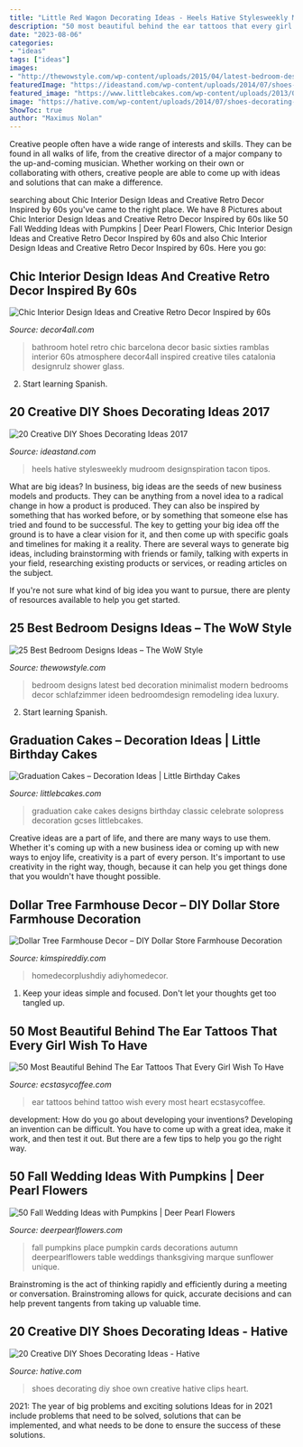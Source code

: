 ```yaml
---
title: "Little Red Wagon Decorating Ideas - Heels Hative Stylesweekly Mudroom Designspiration Tacon Tipos"
description: "50 most beautiful behind the ear tattoos that every girl wish to have"
date: "2023-08-06"
categories:
- "ideas"
tags: ["ideas"]
images:
- "http://thewowstyle.com/wp-content/uploads/2015/04/latest-bedroom-designs-minimalist-design-6-on-bedroom-design-ideas.jpg"
featuredImage: "https://ideastand.com/wp-content/uploads/2014/07/shoes-decorating-ideas/8-shoes-decorating-ideas.jpg"
featured_image: "https://www.littlebcakes.com/wp-content/uploads/2013/08/Graduation-Cake-Pics.jpg"
image: "https://hative.com/wp-content/uploads/2014/07/shoes-decorating-ideas/14-shoes-decorating-ideas.jpg"
ShowToc: true
author: "Maximus Nolan"
---
```



Creative people often have a wide range of interests and skills. They can be found in all walks of life, from the creative director of a major company to the up-and-coming musician. Whether working on their own or collaborating with others, creative people are able to come up with ideas and solutions that can make a difference.

	

		
searching about Chic Interior Design Ideas and Creative Retro Decor Inspired by 60s you've came to the right place. We have 8 Pictures about Chic Interior Design Ideas and Creative Retro Decor Inspired by 60s like 50 Fall Wedding Ideas with Pumpkins | Deer Pearl Flowers, Chic Interior Design Ideas and Creative Retro Decor Inspired by 60s and also Chic Interior Design Ideas and Creative Retro Decor Inspired by 60s. Here you go:
		
    
## Chic Interior Design Ideas And Creative Retro Decor Inspired By 60s

<img loading=lazy src="http://www.decor4all.com/wp-content/uploads/2013/02/retro-furniture-decor-ideas-chic-basic-ramblas-hotel-16.jpg" onerror="this.onerror=null;this.src='https://tse1.mm.bing.net/th?id=OIP.ZPIyutuk0nmwBD2SjHEdzwHaLG&amp;pid=15.1';" alt="Chic Interior Design Ideas and Creative Retro Decor Inspired by 60s">

_Source: decor4all.com_

>bathroom hotel retro chic barcelona decor basic sixties ramblas interior 60s atmosphere decor4all inspired creative tiles catalonia designrulz shower glass. 

	

2) Start learning Spanish.

    
## 20 Creative DIY Shoes Decorating Ideas 2017

<img loading=lazy src="https://ideastand.com/wp-content/uploads/2014/07/shoes-decorating-ideas/8-shoes-decorating-ideas.jpg" onerror="this.onerror=null;this.src='https://tse2.mm.bing.net/th?id=OIP.ATVj1w82Yht3MjnvG5GkmAHaLI&amp;pid=15.1';" alt="20 Creative DIY Shoes Decorating Ideas 2017">

_Source: ideastand.com_

>heels hative stylesweekly mudroom designspiration tacon tipos. 

	

What are big ideas?
In business, big ideas are the seeds of new business models and products. They can be anything from a novel idea to a radical change in how a product is produced. They can also be inspired by something that has worked before, or by something that someone else has tried and found to be successful. 
The key to getting your big idea off the ground is to have a clear vision for it, and then come up with specific goals and timelines for making it a reality. There are several ways to generate big ideas, including brainstorming with friends or family, talking with experts in your field, researching existing products or services, or reading articles on the subject. 

If you're not sure what kind of big idea you want to pursue, there are plenty of resources available to help you get started.

    
## 25 Best Bedroom Designs Ideas – The WoW Style

<img loading=lazy src="http://thewowstyle.com/wp-content/uploads/2015/04/latest-bedroom-designs-minimalist-design-6-on-bedroom-design-ideas.jpg" onerror="this.onerror=null;this.src='https://tse2.mm.bing.net/th?id=OIP.VHyr72shSEbAgNO2pQregAHaFj&amp;pid=15.1';" alt="25 Best Bedroom Designs Ideas – The WoW Style">

_Source: thewowstyle.com_

>bedroom designs latest bed decoration minimalist modern bedrooms decor schlafzimmer ideen bedroomdesign remodeling idea luxury. 

	

2) Start learning Spanish.

    
## Graduation Cakes – Decoration Ideas | Little Birthday Cakes

<img loading=lazy src="https://www.littlebcakes.com/wp-content/uploads/2013/08/Graduation-Cake-Pics.jpg" onerror="this.onerror=null;this.src='https://tse4.mm.bing.net/th?id=OIP.FzF5xyvvONHBAF88429-cgHaJ4&amp;pid=15.1';" alt="Graduation Cakes – Decoration Ideas | Little Birthday Cakes">

_Source: littlebcakes.com_

>graduation cake cakes designs birthday classic celebrate solopress decoration gcses littlebcakes. 

	

Creative ideas are a part of life, and there are many ways to use them. Whether it's coming up with a new business idea or coming up with new ways to enjoy life, creativity is a part of every person. It's important to use creativity in the right way, though, because it can help you get things done that you wouldn't have thought possible.

    
## Dollar Tree Farmhouse Decor – DIY Dollar Store Farmhouse Decoration

<img loading=lazy src="https://kimspireddiy.com/wp-content/uploads/2019/10/diy-dollar-tree-farmhouse-charger.jpg" onerror="this.onerror=null;this.src='https://tse2.mm.bing.net/th?id=OIP.jHFetaU1WQp4GPtCZSv2TgHaLH&amp;pid=15.1';" alt="Dollar Tree Farmhouse Decor – DIY Dollar Store Farmhouse Decoration">

_Source: kimspireddiy.com_

>homedecorplushdiy adiyhomedecor. 

	

1. Keep your ideas simple and focused. Don't let your thoughts get too tangled up.

    
## 50 Most Beautiful Behind The Ear Tattoos That Every Girl Wish To Have

<img loading=lazy src="https://i2.wp.com/www.ecstasycoffee.com/wp-content/uploads/2016/08/Colorful-Heart-Ear-Tattoo-Idea.jpg?resize=600%2C1055" onerror="this.onerror=null;this.src='https://tse3.mm.bing.net/th?id=OIP.sl_sRsUh-5VrYXymUoDxdwHaNB&amp;pid=15.1';" alt="50 Most Beautiful Behind The Ear Tattoos That Every Girl Wish To Have">

_Source: ecstasycoffee.com_

>ear tattoos behind tattoo wish every most heart ecstasycoffee. 

	

development: How do you go about developing your inventions?
Developing an invention can be difficult. You have to come up with a great idea, make it work, and then test it out. But there are a few tips to help you go the right way.

    
## 50 Fall Wedding Ideas With Pumpkins | Deer Pearl Flowers

<img loading=lazy src="http://www.deerpearlflowers.com/wp-content/uploads/2015/08/Pumpkin-Wedding-Place-Cards.jpg" onerror="this.onerror=null;this.src='https://tse1.mm.bing.net/th?id=OIP.QSkjQRFjEl_oSOunSuYlRgHaLH&amp;pid=15.1';" alt="50 Fall Wedding Ideas with Pumpkins | Deer Pearl Flowers">

_Source: deerpearlflowers.com_

>fall pumpkins place pumpkin cards decorations autumn deerpearlflowers table weddings thanksgiving marque sunflower unique. 

	

Brainstroming is the act of thinking rapidly and efficiently during a meeting or conversation. Brainstroming allows for quick, accurate decisions and can help prevent tangents from taking up valuable time.

    
## 20 Creative DIY Shoes Decorating Ideas - Hative

<img loading=lazy src="https://hative.com/wp-content/uploads/2014/07/shoes-decorating-ideas/14-shoes-decorating-ideas.jpg" onerror="this.onerror=null;this.src='https://tse4.mm.bing.net/th?id=OIP.suhXEqDFvlwv31zalWOTRAHaE0&amp;pid=15.1';" alt="20 Creative DIY Shoes Decorating Ideas - Hative">

_Source: hative.com_

>shoes decorating diy shoe own creative hative clips heart. 

	

2021: The year of big problems and exciting solutions
Ideas for in 2021 include problems that need to be solved, solutions that can be implemented, and what needs to be done to ensure the success of these solutions.

